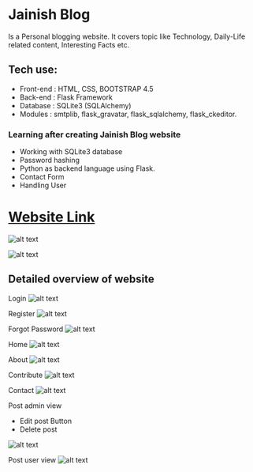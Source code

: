 # Jainish Blog
Is a Personal blogging website. It covers topic like Technology, Daily-Life related content, Interesting Facts etc.

## Tech use:
- Front-end : HTML, CSS, BOOTSTRAP 4.5
- Back-end  : Flask Framework
- Database  : SQLite3 (SQLAlchemy)
- Modules   : smtplib, flask_gravatar, flask_sqlalchemy, flask_ckeditor.    

### Learning after creating Jainish Blog website

- Working with SQLite3 database
- Password hashing 
- Python as backend language using Flask.
- Contact Form 
- Handling User 

# [Website Link](https://jainish-blog.herokuapp.com/)


![alt text](/website_images/website.gif)


![alt text](/website_images/website_1.gif)

## Detailed overview of website
Login
![alt text](/website_images/login.png)

Register
![alt text](/website_images/register.png)

Forgot Password
![alt text](/website_images/forgot-password.png)

Home
![alt text](/website_images/home.png)

About
![alt text](/website_images/about.png)

Contribute
![alt text](/website_images/contribute.png)

Contact
![alt text](/website_images/contact.png)

Post admin view
- Edit post Button
- Delete post 

![alt text](/website_images/post_admin.png)

Post user view
![alt text](/website_images/post_user.png)



